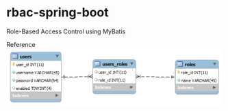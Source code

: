 # rbac-spring-boot
 Role-Based Access Control using MyBatis<br/>

Reference<br/>
![projectx](https://github.com/apoorvagni/rbac-spring-boot/blob/main/users_and_roles_relationship.png)
